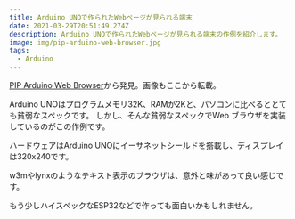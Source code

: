 ```yaml
---
title: Arduino UNOで作られたWebページが見られる端末
date: 2021-03-29T20:51:49.274Z
description: Arduino UNOで作られたWebページが見られる端末の作例を紹介します。
image: img/pip-arduino-web-browser.jpg
tags:
  - Arduino
---
```

[PIP Arduino Web Browser](https://hackaday.io/project/3116-pip-arduino-web-browser)から発見。画像もここから転載。

Arduino UNOはプログラムメモリ32K、RAMが2Kと、パソコンに比べるととても貧弱なスペックです。
しかし、そんな貧弱なスペックでWeb ブラウザを実装しているのがこの作例です。

ハードウェアはArduino UNOにイーサネットシールドを搭載し、ディスプレイは320x240です。

w3mやlynxのようなテキスト表示のブラウザは、意外と味があって良い感じです。

もう少しハイスペックなESP32などで作っても面白いかもしれません。
